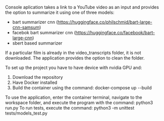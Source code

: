 Console aplication takes a link to a YouTube video as an input and provides the option to summarize it using one of three models:

- bart summarizer cnn (https://huggingface.co/philschmid/bart-large-cnn-samsum)
- facebok bart summarizer cnn (https://huggingface.co/facebook/bart-large-cnn)
- sbert based summarizer												

If a particular film is already in the video_transcripts folder, it is not downloaded. The application provides the option to clean the folder.

To set up the project you have to have device with nvidia GPU and:
1) Download the repository
2) Have Docker installed
3) Build the container using the command: docker-compose up --build

To use the application, enter the container terminal, navigate to the workspace folder, and execute the program with the command:
python3 run.py
To run tests, execute the command:
python3 -m unittest tests/models_test.py
